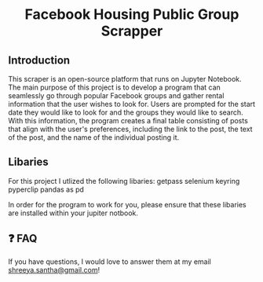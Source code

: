 <p align="center">
    <h1 align="center">Facebook Housing Public Group Scrapper </h1>
  </a>
</p>

## Introduction

This scraper is an open-source platform that runs on Jupyter Notebook. 
The main purpose of this project is to develop a program that can seamlessly go through popular Facebook groups and gather rental 
information that the user wishes to look for. Users are prompted for the start date they would like to look for and the groups they would like to search.
With this information, the program creates a final table consisting of posts that align with the user's preferences, including the link to the post, the 
text of the post, and the name of the individual posting it.  

## Libaries  

For this project I utlized the following libaries: 
getpass
selenium
keyring
pyperclip
pandas as pd 

In order for the program to work for you, please ensure that these libaries are installed within your jupiter notbook. 

## ❓ FAQ

If you have questions, I would love to answer them at my email shreeya.santha@gmail.com! 
